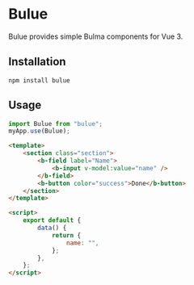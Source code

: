 # Bulue

Bulue provides simple Bulma components for Vue 3.

## Installation

`npm install bulue`

## Usage

```javascript
import Bulue from "bulue";
myApp.use(Bulue);
```

```html
<template>
	<section class="section">
		<b-field label="Name">
			<b-input v-model:value="name" />
		</b-field>
		<b-button color="success">Done</b-button>
	</section>
</template>

<script>
	export default {
		data() {
			return {
				name: "",
			};
		},
	};
</script>
```
